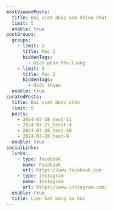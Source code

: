 ```yaml
---
mostViewedPosts:
  title: Bai viet duoc xem nhieu nhat
  limit: 5
  enable: true
postGroups:
  groups:
    - limit: 5
      title: Muc 1
      hiddenTags:
        - Giao phan Phu Cuong
    - limit: 5
      title: Muc 2
      hiddenTags:
        - Giới thiệu
  enable: true
curatedPosts:
  title: Bai viet duoc chon
  limit: 5
  posts:
    - 2024-07-28_test-11
    - 2024-07-27_tesst-4
    - 2024-07-28_test-10
    - 2024-07-28_test-9
  enable: true
socialLinks:
  links:
    - type: facebook
      name: Facebook
      url: https://www.facebook.com
    - type: instagram
      name: Instagram
      url: https://www.instagram.com/
  enable: true
  title: Lien ket mang xa hoi
---
```

